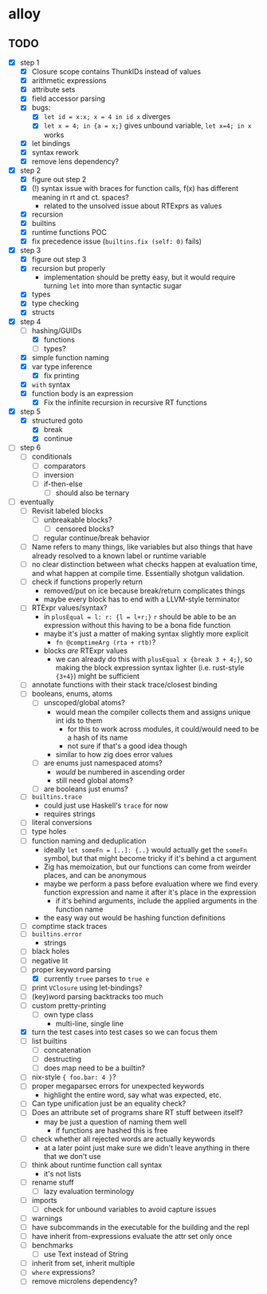 # alloy

## TODO
- [x] step 1
  - [x] Closure scope contains ThunkIDs instead of values
  - [x] arithmetic expressions
  - [x] attribute sets
  - [x] field accessor parsing
  - [x] bugs:
    - [x] `let id = x:x; x = 4 in id x` diverges
    - [x] `let x = 4; in {a = x;}` gives unbound variable, `let x=4; in x` works
  - [x] let bindings
  - [x] syntax rework
  - [x] remove lens dependency?
- [x] step 2
  - [x] figure out step 2
  - [x] (!) syntax issue with braces for function calls, f(x) has different meaning in rt and ct. spaces?
    - related to the unsolved issue about RTExprs as values
  - [x] recursion
  - [x] builtins
  - [x] runtime functions POC
  - [x] fix precedence issue (`builtins.fix (self: 0)` fails)
- [x] step 3
  - [x] figure out step 3
  - [x] recursion but properly
    - implementation should be pretty easy, but it would require turning `let` into more than syntactic sugar
  - [x] types
  - [x] type checking
  - [x] structs
- [x] step 4
  - [ ] hashing/GUIDs
    - [x] functions
    - [ ] types?
  - [x] simple function naming
  - [x] var type inference
    - [x] fix printing
  - [x] `with` syntax
  - [x] function body is an expression
    - [x] Fix the infinite recursion in recursive RT functions
- [x] step 5
  - [x] structured goto
    - [x] break
    - [x] continue
- [ ] step 6
  - [ ] conditionals
    - [ ] comparators
    - [ ] inversion
    - [ ] if-then-else
      - [ ] should also be ternary
- [ ] eventually
  - [ ] Revisit labeled blocks
    - [ ] unbreakable blocks?
      - [ ] censored blocks?
    - [ ] regular continue/break behavior
  - [ ] Name refers to many things, like variables but also things that have already resolved to a known label or runtime variable
  - [ ] no clear distinction between what checks happen at evaluation time, and what happen at compile time. Essentially shotgun validation.
  - [ ] check if functions properly return
    - removed/put on ice because break/return complicates things
    - maybe every block has to end with a LLVM-style terminator
  - [ ] RTExpr values/syntax?
    - in `plusEqual = l: r: {l = l+r;}` `r` should be able to be an expression without this having to be a bona fide function
    - maybe it's just a matter of making syntax slightly more explicit
      - `fn @comptimeArg (rta + rtb)`?
    - blocks _are_ RTExpr values
      - we can already do this with `plusEqual x {break 3 + 4;}`, so making the block expression syntax lighter (i.e. rust-style `{3+4}`) might be sufficient
  - [ ] annotate functions with their stack trace/closest binding
  - [ ] booleans, enums, atoms
    - [ ] unscoped/global atoms?
      - would mean the compiler collects them and assigns unique int ids to them
        - for this to work across modules, it could/would need to be a hash of its name
        - not sure if that's a good idea though
      - similar to how zig does error values
    - [ ] are enums just namespaced atoms?
      - _would_ be numbered in ascending order
      - still need global atoms?
    - [ ] are booleans just enums?
  - [ ] `builtins.trace`
    - could just use Haskell's `trace` for now
    - requires strings
  - [ ] literal conversions
  - [ ] type holes
  - [ ] function naming and deduplication
    - ideally `let someFn = [..]: {..}` would actually get the `someFn` symbol, but that might become tricky if it's behind a ct argument
    - Zig has memoization, but our functions can come from weirder places, and can be anonymous
    - maybe we perform a pass before evaluation where we find every function expression and name it after it's place in the expression
      - if it's behind arguments, include the applied arguments in the function name
    - the easy way out would be hashing function definitions
  - [ ] comptime stack traces
  - [ ] `builtins.error`
    - strings
  - [ ] black holes
  - [ ] negative lit
  - [ ] proper keyword parsing
    - [x] currently `truee` parses to `true e`
  - [ ] print `VClosure` using let-bindings?
  - [ ] (key)word parsing backtracks too much
  - [ ] custom pretty-printing
    - [ ] own type class
      - multi-line, single line
  - [x] turn the test cases into test cases so we can focus them
  - [ ] list builtins
    - [ ] concatenation
    - [ ] destructing
    - [ ] does map need to be a builtin?
  - [ ] nix-style `{ foo.bar: 4 }`?
  - [ ] proper megaparsec errors for unexpected keywords
    - highlight the entire word, say what was expected, etc.
  - [ ] Can type unification just be an equality check?
  - [ ] Does an attribute set of programs share RT stuff between itself?
    - may be just a question of naming them well
      - if functions are hashed this is free
  - [ ] check whether all rejected words are actually keywords
    - at a later point just make sure we didn't leave anything in there that we don't use
  - [ ] think about runtime function call syntax
    - it's not lists
  - [ ] rename stuff
    - [ ] lazy evaluation terminology
  - [ ] imports
    - [ ] check for unbound variables to avoid capture issues
  - [ ] warnings
  - [ ] have subcommands in the executable for the building and the repl
  - [ ] have inherit from-expressions evaluate the attr set only once
  - [ ] benchmarks
    - [ ] use Text instead of String
  - [ ] inherit from set, inherit multiple
  - [ ] `where` expressions?
  - [ ] remove microlens dependency?
